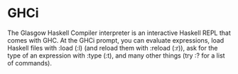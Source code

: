 # GHCi

The Glasgow Haskell Compiler interpreter is an interactive Haskell REPL that comes with GHC. At the GHCi prompt, you can evaluate expressions, load Haskell files with :load (:l) (and reload them with :reload (:r)), ask for the type of an expression with :type (:t), and many other things (try :? for a list of commands).